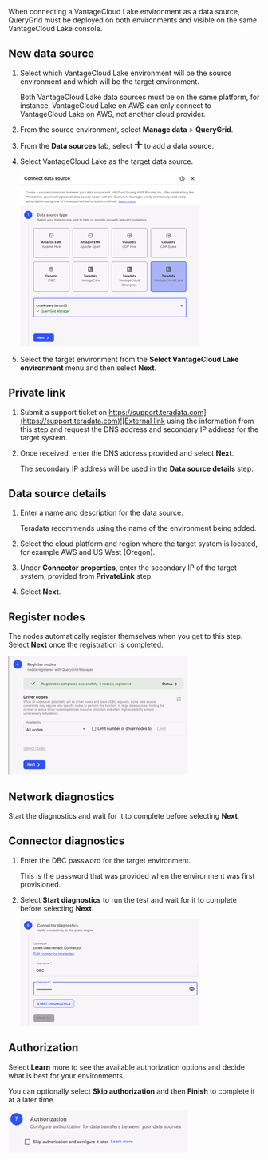 When connecting a VantageCloud Lake environment as a data source, QueryGrid must be deployed on both environments and visible on the same VantageCloud Lake console.

## New data source


1.  Select which VantageCloud Lake environment will be the source environment and which will be the target environment.

    Both VantageCloud Lake data sources must be on the same platform, for instance, VantageCloud Lake on AWS can only connect to VantageCloud Lake on AWS, not another cloud provider.


1.  From the source environment, select **Manage data** > **QueryGrid**.


1.  From the **Data sources** tab, select ![""](Images/gdy1625181386091.png) to add a data source.


1.  Select VantageCloud Lake as the target data source.

    ![QueryGrid data source](Images/euj1724287834509.png)


1.  Select the target environment from the **Select VantageCloud Lake environment** menu and then select **Next**.


## Private link


1.  Submit a support ticket on [https://support.teradata.com](https://support.teradata.com)![External link](Images/pyn1722886689405.svg) using the information from this step and request the DNS address and secondary IP address for the target system.


1.  Once received, enter the DNS address provided and select **Next**.

    The secondary IP address will be used in the **Data source details** step.


## Data source details


1.  Enter a name and description for the data source.

    Teradata recommends using the name of the environment being added.


1.  Select the cloud platform and region where the target system is located, for example AWS and US West (Oregon).


1.  Under **Connector properties**, enter the secondary IP of the target system, provided from **PrivateLink** step.


1.  Select **Next**.


## Register nodes


The nodes automatically register themselves when you get to this step. Select **Next** once the registration is completed.

![QueryGrid node registration](Images/rlr1724288508418.png)

## Network diagnostics


Start the diagnostics and wait for it to complete before selecting **Next**.

## Connector diagnostics


1.  Enter the DBC password for the target environment.

    This is the password that was provided when the environment was first provisioned.


1.  Select **Start diagnostics** to run the test and wait for it to complete before selecting **Next**.

    ![QueryGrid connector diagnostics](Images/rlm1724288803062.png)


## Authorization


Select **Learn** more to see the available authorization options and decide what is best for your environments.

You can optionally select **Skip authorization** and then **Finish** to complete it at a later time.

![QueryGrid connector authorization](Images/imr1724288993792.png)

